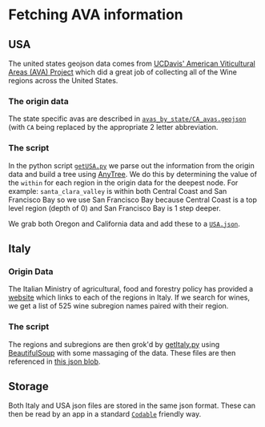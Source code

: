 # Fetching AVA information

## USA
The united states geojson data comes from [UCDavis' American Viticultural Areas (AVA) Project](https://github.com/rodericj/ava/tree/master) which did a great job of collecting all of the Wine regions across the United States. 

### The origin data
The state specific avas are described in [`avas_by_state/CA_avas.geojson`](https://github.com/rodericj/ava/blob/master/avas_by_state/CA_avas.geojson) (with `CA` being replaced by the appropriate 2 letter abbreviation. 

### The script
In the python script [`getUSA.py`](https://github.com/rodericj/WineRegionLib/blob/main/Scripts/getUSA.py) we parse out the information from the origin data and build a tree using [AnyTree](https://github.com/rodericj/WineRegionLib/blob/main/Scripts/getUSA.py). We do this by determining the value of the `within` for each region in the origin data for the deepest node. For example: `santa_clara_valley` is within both Central Coast and San Francisco Bay so we use San Francisco Bay because Central Coast is a top level region (depth of 0) and San Francisco Bay is 1 step deeper.

We grab both Oregon and California data and add these to a [`USA.json`](https://github.com/rodericj/WineRegionLib/blob/main/Scripts/USA.json). 



## Italy

### Origin Data
The Italian Ministry of agricultural, food and forestry policy has provided a [website](https://dopigp.politicheagricole.gov.it/en/web/guest/mappa-delle-denominazioni?idProdotto=730&idDisciplinare=761) which links to each of the regions in Italy. If we search for wines, we get a list of 525 wine subregion names paired with their region.


### The script
The regions and subregions are then grok'd by [getItaly.py](https://github.com/rodericj/WineRegionLib/blob/main/Scripts/getItaly.py) using [BeautifulSoup](https://www.crummy.com/software/BeautifulSoup/bs4/doc/) with some massaging of the data. These files are then referenced in [this json blob](https://github.com/rodericj/WineRegionLib/blob/main/Scripts/newItaly.json).

## Storage

Both Italy and USA json files are stored in the same json format. These can then be read by an app in a standard [`Codable`](https://developer.apple.com/documentation/swift/codable) friendly way.
